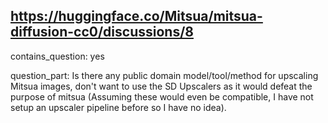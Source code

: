 ## https://huggingface.co/Mitsua/mitsua-diffusion-cc0/discussions/8

contains_question: yes

question_part: Is there any public domain model/tool/method for upscaling Mitsua images, don't want to use the SD Upscalers as it would defeat the purpose of mitsua (Assuming these would even be compatible, I have not setup an upscaler pipeline before so I have no idea).